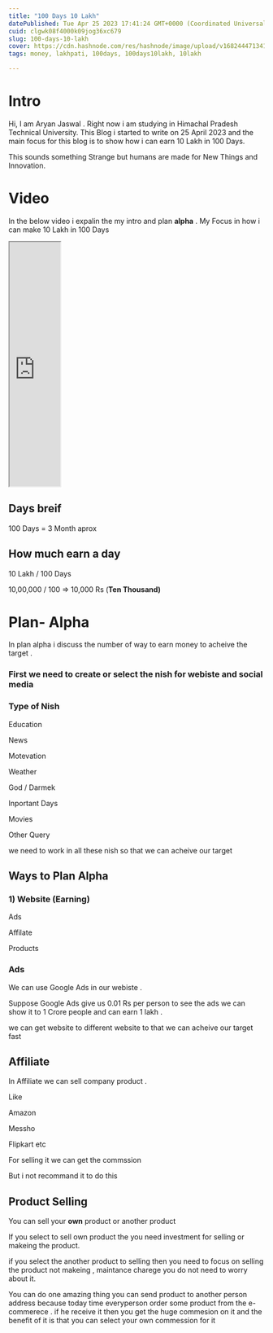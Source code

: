```yaml
---
title: "100 Days 10 Lakh"
datePublished: Tue Apr 25 2023 17:41:24 GMT+0000 (Coordinated Universal Time)
cuid: clgwk08f4000k09jog36xc679
slug: 100-days-10-lakh
cover: https://cdn.hashnode.com/res/hashnode/image/upload/v1682444713415/9770fb9c-80b1-4101-8840-1f3f078f70c3.png
tags: money, lakhpati, 100days, 100days10lakh, 10lakh

---
```


# Intro

Hi, I am Aryan Jaswal . Right now i am studying in Himachal Pradesh Technical University. This Blog i started to write on 25 April 2023 and the main focus for this blog is to show how i can earn 10 Lakh in 100 Days.

This sounds something Strange but humans are made for New Things and Innovation.

# Video

In the below video i expalin the my intro and plan **alpha** . My Focus in how i can make 10 Lakh in 100 Days

<iframe src="https://drive.google.com/file/d/1pI1cPgHSTp3-U1v3GqTWSc7oEGB8_xIG/preview" width="100vw" height="480" allow="autoplay"></iframe>

## Days breif

100 Days = 3 Month aprox

## How much earn a day

10 Lakh / 100 Days

10,00,000 / 100 =&gt; 10,000 Rs (**Ten Thousand)**

# Plan- Alpha

In plan alpha i discuss the number of way to earn money to acheive the target .

### **First we need to create or select the nish** for webiste and social media

### Type of Nish

Education

News

Motevation

Weather

God / Darmek

Inportant Days

Movies

Other Query

we need to work in all these nish so that we can acheive our target

## Ways to Plan Alpha

### 1) Website (Earning)

Ads

Affilate

Products

### Ads

We can use Google Ads in our webiste .

Suppose Google Ads give us 0.01 Rs per person to see the ads we can show it to 1 Crore people and can earn 1 lakh .

we can get website to different website to that we can acheive our target fast

## Affiliate

In Affiliate we can sell company product .

Like

Amazon

Messho

Flipkart etc

For selling it we can get the commssion

But i not recommand it to do this

## Product Selling

You can sell your **own** product or another product

If you select to sell own product the you need investment for selling or makeing the product.

if you select the another product to selling then you need to focus on selling the product not makeing , maintance charege you do not need to worry about it.

You can do one amazing thing you can send product to another person address because today time everyperson order some product from the e-commerece . if he receive it then you get the huge commesion on it and the benefit of it is that you can select your own commession for it